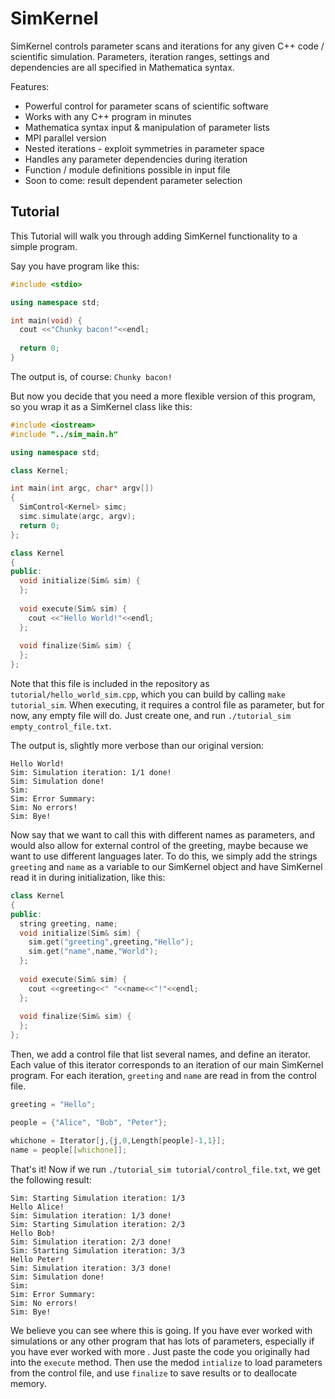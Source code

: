 # SimKernel

SimKernel controls parameter scans and iterations for any given C++ code / scientific simulation. Parameters, iteration ranges, settings and dependencies are all specified in Mathematica syntax.

Features:

* Powerful control for parameter scans of scientific software
* Works with any C++ program in minutes
* Mathematica syntax input & manipulation of parameter lists
* MPI parallel version
* Nested iterations - exploit symmetries in parameter space
* Handles any parameter dependencies during iteration 
* Function / module definitions possible in input file
* Soon to come: result dependent parameter selection

## Tutorial

This Tutorial will walk you through adding SimKernel functionality to a simple program.

Say you have program like this:

```c++
#include <stdio>

using namespace std;

int main(void) {
  cout <<"Chunky bacon!"<<endl;
  
  return 0;
}
```

The output is, of course: `Chunky bacon!`

But now you decide that you need a more flexible version of this program, so you wrap it as a SimKernel class like this:

```c++
#include <iostream>
#include "../sim_main.h"

using namespace std;

class Kernel;

int main(int argc, char* argv[])
{
  SimControl<Kernel> simc;
  simc.simulate(argc, argv);
  return 0;
};

class Kernel
{
public:
  void initialize(Sim& sim) {
  };
  
  void execute(Sim& sim) {
    cout <<"Hello World!"<<endl;
  };
  
  void finalize(Sim& sim) {
  };
};
```

Note that this file is included in the repository as `tutorial/hello_world_sim.cpp`, which you can build by calling `make tutorial_sim`. When executing, it requires a control file as parameter, but for now, any empty file will do. Just create one, and run `./tutorial_sim empty_control_file.txt`.

The output is, slightly more verbose than our original version:

```
Hello World!
Sim: Simulation iteration: 1/1 done!
Sim: Simulation done!
Sim: 
Sim: Error Summary:
Sim: No errors!
Sim: Bye!
```

Now say that we want to call this with different names as parameters, and would also allow for external control of the greeting, maybe because we want to use different languages later. To do this, we simply add the strings `greeting` and `name` as a variable to our SimKernel object and have SimKernel read it in during initialization, like this:

```c++
class Kernel
{
public:
  string greeting, name;
  void initialize(Sim& sim) {
    sim.get("greeting",greeting,"Hello");
    sim.get("name",name,"World");
  };
  
  void execute(Sim& sim) {
    cout <<greeting<<" "<<name<<"!"<<endl;
  };
  
  void finalize(Sim& sim) {
  };
};
```

Then, we add a control file that list several names, and define an iterator. Each value of this iterator corresponds to an iteration of our main SimKernel program. For each iteration, `greeting` and `name` are read in from the control file.

```c++
greeting = "Hello";

people = {"Alice", "Bob", "Peter"};

whichone = Iterator[j,{j,0,Length[people]-1,1}];
name = people[[whichone]];
```

That's it! Now if we run `./tutorial_sim tutorial/control_file.txt`, we get the following result:

```
Sim: Starting Simulation iteration: 1/3
Hello Alice!
Sim: Simulation iteration: 1/3 done!
Sim: Starting Simulation iteration: 2/3
Hello Bob!
Sim: Simulation iteration: 2/3 done!
Sim: Starting Simulation iteration: 3/3
Hello Peter!
Sim: Simulation iteration: 3/3 done!
Sim: Simulation done!
Sim: 
Sim: Error Summary:
Sim: No errors!
Sim: Bye!
```

We believe you can see where this is going. If you have ever worked with simulations or any other program that has lots of parameters, especially if you have ever worked with more . Just paste the code you originally had into the `execute` method. Then use the medod `intialize` to load parameters from the control file, and use `finalize` to save results or to deallocate memory.

